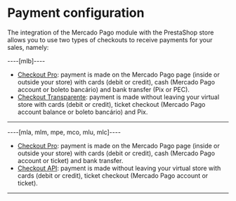 # Payment configuration

The integration of the Mercado Pago module with the PrestaShop store allows you to use two types of checkouts to receive payments for your sales, namely:

----[mlb]---- 
* [Checkout Pro](/developers/en/docs/prestashop/payment-configuration/checkout-pro): payment is made on the Mercado Pago page (inside or outside your store) with cards (debit or credit), cash (Mercado Pago account or boleto bancário) and bank transfer (Pix or PEC).
* [Checkout Transparente](/developers/en/docs/prestashop/payment-configuration/checkout-api/introduction): payment is made without leaving your virtual store with cards (debit or credit), ticket checkout (Mercado Pago account balance or boleto bancário) and Pix.
------------

----[mla, mlm, mpe, mco, mlu, mlc]----
* [Checkout Pro](/developers/en/docs/prestashop/payment-configuration/checkout-pro): payment is made on the Mercado Pago page (inside or outside your store) with cards (debit or credit), cash (Mercado Pago account or ticket) and bank transfer.
* [Checkout API](/developers/en/docs/prestashop/payment-configuration/checkout-api/introduction): payment is made without leaving your virtual store with cards (debit or credit), ticket checkout (Mercado Pago account or ticket).
------------
